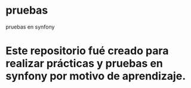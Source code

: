 # pruebas
pruebas en synfony
# Este repositorio fué creado para realizar prácticas y pruebas en synfony por motivo de aprendizaje.
